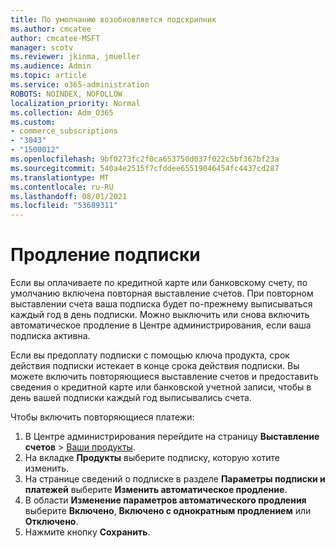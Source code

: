 ```yaml
---
title: По умолчанию возобновляется подскрипник
ms.author: cmcatee
author: cmcatee-MSFT
manager: scotv
ms.reviewer: jkinma, jmueller
ms.audience: Admin
ms.topic: article
ms.service: o365-administration
ROBOTS: NOINDEX, NOFOLLOW
localization_priority: Normal
ms.collection: Adm_O365
ms.custom:
- commerce_subscriptions
- "3043"
- "1500012"
ms.openlocfilehash: 9bf0273fc2f0ca653750d037f022c5bf367bf23a
ms.sourcegitcommit: 540a4e2515f7cfddee65519046454fc4437cd287
ms.translationtype: MT
ms.contentlocale: ru-RU
ms.lasthandoff: 08/01/2021
ms.locfileid: "53689311"
---
```

# <a name="renewing-your-subscription"></a>Продление подписки

Если вы оплачиваете по кредитной карте или банковскому счету, по умолчанию включена повторная выставление счетов. При повторном выставлении счета ваша подписка будет по-прежнему выписываться каждый год в день подписки. Можно выключить или снова включить автоматическое продление в Центре администрирования, если ваша подписка активна.

Если вы предоплату подписки с помощью ключа продукта, срок действия подписки истекает в конце срока действия подписки. Вы можете включить повторяющиеся выставление счетов и предоставить сведения о кредитной карте или банковской учетной записи, чтобы в день вашей подписки каждый год выписывались счета.

Чтобы включить повторяющиеся платежи:

1. В Центре администрирования перейдите на страницу **Выставление счетов** > [Ваши продукты](https://go.microsoft.com/fwlink/p/?linkid=842054).
2. На вкладке **Продукты** выберите подписку, которую хотите изменить.
3. На странице сведений о подписке в разделе **Параметры подписки и платежей** выберите **Изменить автоматическое продление**.
4. В области **Изменение параметров автоматического продления** выберите **Включено**, **Включено с однократным продлением** или **Отключено**.
5. Нажмите кнопку **Сохранить**. 
